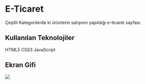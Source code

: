 <h1>E-Ticaret</h1>

Çeşitli Kategorilerde ki ürünlerin satışının yapıldığı e-ticaret sayfası.

<h2>Kullanılan Teknolojiler</h2>

HTML5
CSS3
JavaScript 

<h2>Ekran Gifi</h2>

![](Animation.gif)

